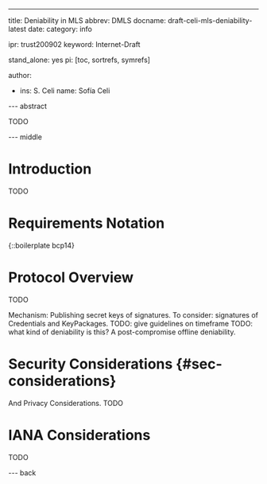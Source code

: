 ---
title: Deniability in MLS
abbrev: DMLS
docname: draft-celi-mls-deniability-latest
date:
category: info

ipr: trust200902
keyword: Internet-Draft

stand_alone: yes
pi: [toc, sortrefs, symrefs]

author:
 -  ins: S. Celi
    name: Sofía Celi

--- abstract

TODO

--- middle

# Introduction

TODO

# Requirements Notation

{::boilerplate bcp14}

# Protocol Overview

TODO

Mechanism: Publishing secret keys of signatures.
To consider: signatures of Credentials and KeyPackages.
TODO: give guidelines on timeframe
TODO: what kind of deniability is this? A post-compromise offline deniability.

# Security Considerations {#sec-considerations}

And Privacy Considerations.
TODO

# IANA Considerations

TODO

--- back
